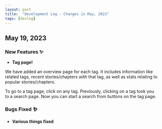 ```yaml
---
layout: post
title:  "Development Log - Changes in May, 2023"
tags: [devlog]
---
```


## May 19, 2023

### New Features ✨ 

- <b>Tag page!</b>

We have added an overview page for each tag. It includes information like related tags, recent stories/chapters with that tag, as well as stats relating to popular stories/chapters.

To go to a tag page, click on any tag. Previously, clicking on a tag took you to a search page. Now you can start a search from buttons on the tag page.

### Bugs Fixed 🪱 

- <b>Various things fixed</b>